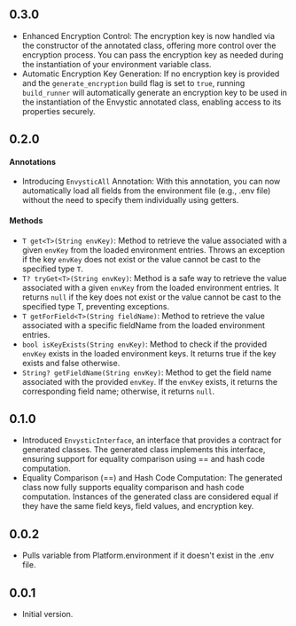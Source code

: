 ## 0.3.0

- Enhanced Encryption Control: The encryption key is now handled via the constructor of the annotated class, offering more control over the encryption process. You can pass the encryption key as needed during the instantiation of your environment variable class.
- Automatic Encryption Key Generation: If no encryption key is provided and the `generate_encryption` build flag is set to `true`, running `build_runner` will automatically generate an encryption key to be used in the instantiation of the Envystic annotated class, enabling access to its properties securely.


## 0.2.0

#### Annotations
- Introducing `EnvysticAll` Annotation: With this annotation, you can now automatically load all fields from the environment file (e.g., .env file) without the need to specify them individually using getters.

#### Methods
- `T get<T>(String envKey)`: Method to retrieve the value associated with a given `envKey` from the loaded environment entries. Throws an exception if the key `envKey` does not exist or the value cannot be cast to the specified type `T`.
- `T? tryGet<T>(String envKey)`: Method is a safe way to retrieve the value associated with a given `envKey` from the loaded environment entries. It returns `null` if the key does not exist or the value cannot be cast to the specified type T, preventing exceptions.
- `T getForField<T>(String fieldName)`: Method to retrieve the value associated with a specific fieldName from the loaded environment entries.
- `bool isKeyExists(String envKey)`: Method to check if the provided `envKey` exists in the loaded environment keys. It returns true if the key exists and false otherwise.
- `String? getFieldName(String envKey)`: Method to get the field name associated with the provided `envKey`. If the `envKey` exists, it returns the corresponding field name; otherwise, it returns `null`.

## 0.1.0

- Introduced `EnvysticInterface`, an interface that provides a contract for generated classes. The generated class implements this interface, ensuring support for equality comparison using == and hash code computation.
- Equality Comparison (==) and Hash Code Computation: The generated class now fully supports equality comparison and hash code computation. Instances of the generated class are considered equal if they have the same field keys, field values, and encryption key. 

## 0.0.2

- Pulls variable from Platform.environment if it doesn't exist in the .env file.

## 0.0.1

- Initial version.
